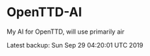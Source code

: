 # OpenTTD-AI
My AI for OpenTTD, will use primarily air

Latest backup: Sun Sep 29 04:20:01 UTC 2019
